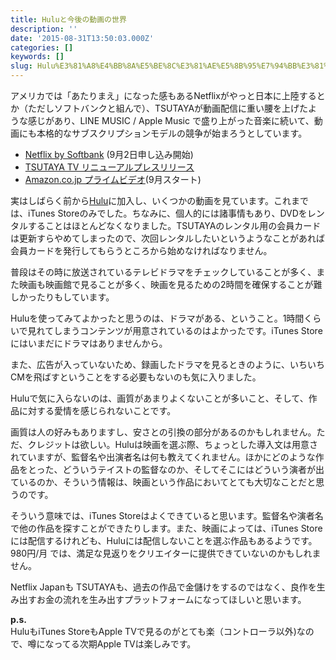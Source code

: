 ```yaml
---
title: Huluと今後の動画の世界
description: ''
date: '2015-08-31T13:50:03.000Z'
categories: []
keywords: []
slug: Hulu%E3%81%A8%E4%BB%8A%E5%BE%8C%E3%81%AE%E5%8B%95%E7%94%BB%E3%81%AE%E4%B8%96%E7%95%8C
---
```

アメリカでは「あたりまえ」になった感もあるNetflixがやっと日本に上陸するとか（ただしソフトバンクと組んで）、TSUTAYAが動画配信に重い腰を上げたような感じがあり、LINE MUSIC / Apple Music で盛り上がった音楽に続いて、動画にも本格的なサブスクリプションモデルの競争が始まろうとしています。

*   [Netflix by Softbank](http://www.softbank.jp/mobile/service/netflix/?cid=ntfx_150825_042) (9月2日申し込み開始)
*   [TSUTAYA TV リニューアルプレスリリース](http://www.tmediahd.co.jp/news/2015/0831_tsutaya-tv.html)
*   [Amazon.co.jp プライムビデオ](http://www.amazon.co.jp/pv)(9月スタート)

実はしばらく前から[Hulu](http://www.hulu.jp)に加入し、いくつかの動画を見ています。これまでは、iTunes Storeのみでした。ちなみに、個人的には諸事情もあり、DVDをレンタルすることはほとんどなくなりました。TSUTAYAのレンタル用の会員カードは更新すらやめてしまったので、次回レンタルしたいというようなことがあれば会員カードを発行してもらうところから始めなければなりません。

普段はその時に放送されているテレビドラマをチェックしていることが多く、また映画も映画館で見ることが多く、映画を見るための2時間を確保することが難しかったりもしています。

Huluを使ってみてよかったと思うのは、ドラマがある、ということ。1時間くらいで見れてしまうコンテンツが用意されているのはよかったです。iTunes Storeにはいまだにドラマはありませんから。

また、広告が入っていないため、録画したドラマを見るときのように、いちいちCMを飛ばすということをする必要もないのも気に入りました。

Huluで気に入らないのは、画質があまりよくないことが多いこと、そして、作品に対する愛情を感じられないことです。

画質は人の好みもありますし、安さとの引換の部分があるのかもしれません。ただ、クレジットは欲しい。Huluは映画を選ぶ際、ちょっとした導入文は用意されていますが、監督名や出演者名は何も教えてくれません。ほかにどのような作品をとった、どういうテイストの監督なのか、そしてそこにはどういう演者が出ているのか、そういう情報は、映画という作品においてとても大切なことだと思うのです。

そういう意味では、iTunes Storeはよくできていると思います。監督名や演者名で他の作品を探すことができたりします。また、映画によっては、iTunes Storeには配信するけれども、Huluには配信しないことを選ぶ作品もあるようです。980円/月 では、満足な見返りをクリエイターに提供できていないのかもしれません。

Netflix Japanも TSUTAYAも、過去の作品で金儲けをするのではなく、良作を生み出すお金の流れを生み出すプラットフォームになってほしいと思います。

**p.s.**  
HuluもiTunes StoreもApple TVで見るのがとても楽（コントローラ以外)なので、噂になってる次期Apple TVは楽しみです。